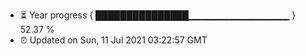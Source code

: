 - ⏳ Year progress { ███████████████▁▁▁▁▁▁▁▁▁▁▁▁▁▁▁ } 52.37 %
- ⏰ Updated on Sun, 11 Jul 2021 03:22:57 GMT

